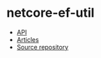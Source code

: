# netcore-ef-util

- [API](api)
- [Articles](articles/intro.md)
- [Source repository](https://github.com/devel0/netcore-ef-util)